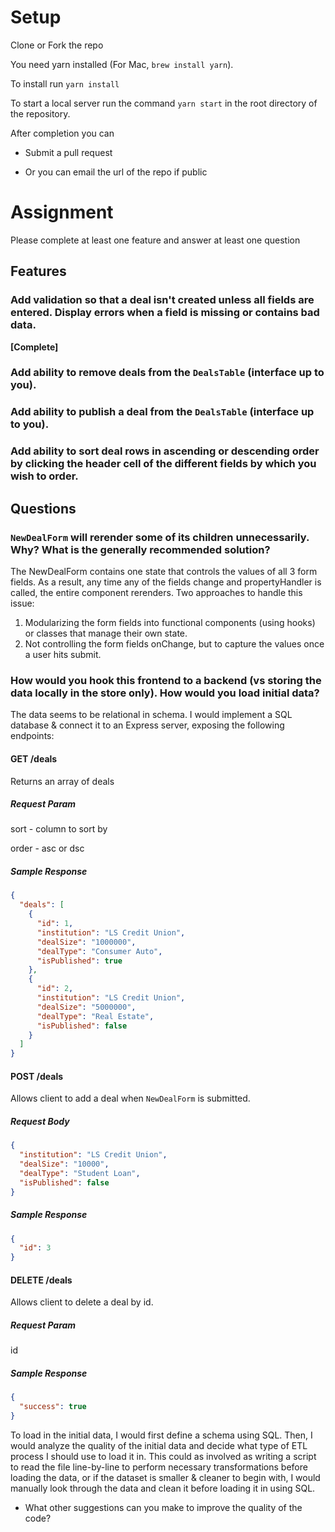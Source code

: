 # Setup

Clone or Fork the repo

You need yarn installed (For Mac, `brew install yarn`).

To install run `yarn install`

To start a local server run the command `yarn start` in the root directory of the repository.

After completion you can

- Submit a pull request

- Or you can email the url of the repo if public

# Assignment

Please complete at least one feature and answer at least one question

## Features

### Add validation so that a deal isn't created unless all fields are entered. Display errors when a field is missing or contains bad data.

**[Complete]**

### Add ability to remove deals from the `DealsTable` (interface up to you).

### Add ability to publish a deal from the `DealsTable` (interface up to you).

### Add ability to sort deal rows in ascending or descending order by clicking the header cell of the different fields by which you wish to order.

## Questions

### `NewDealForm` will rerender some of its children unnecessarily. Why? What is the generally recommended solution?

The NewDealForm contains one state that controls the values of all 3 form fields. As a result, any time any of the fields change and propertyHandler is called, the entire component rerenders. Two approaches to handle this issue:

1. Modularizing the form fields into functional components (using hooks) or classes that manage their own state.
2. Not controlling the form fields onChange, but to capture the values once a user hits submit.

### How would you hook this frontend to a backend (vs storing the data locally in the store only). How would you load initial data?

The data seems to be relational in schema. I would implement a SQL database & connect it to an Express server, exposing the following endpoints:

#### **GET /deals**

Returns an array of deals

##### Request Param

sort - column to sort by

order - asc or dsc

##### Sample Response

```json
{
  "deals": [
    {
      "id": 1,
      "institution": "LS Credit Union",
      "dealSize": "1000000",
      "dealType": "Consumer Auto",
      "isPublished": true
    },
    {
      "id": 2,
      "institution": "LS Credit Union",
      "dealSize": "5000000",
      "dealType": "Real Estate",
      "isPublished": false
    }
  ]
}
```

#### **POST /deals**

Allows client to add a deal when `NewDealForm` is submitted.

##### Request Body

```json
{
  "institution": "LS Credit Union",
  "dealSize": "10000",
  "dealType": "Student Loan",
  "isPublished": false
}
```

##### Sample Response

```json
{
  "id": 3
}
```

#### **DELETE /deals**

Allows client to delete a deal by id.

##### Request Param

id

##### Sample Response

```json
{
  "success": true
}
```

To load in the initial data, I would first define a schema using SQL. Then, I would analyze the quality of the initial data and decide what type of ETL process I should use to load it in. This could as involved as writing a script to read the file line-by-line to perform necessary transformations before loading the data, or if the dataset is smaller & cleaner to begin with, I would manually look through the data and clean it before loading it in using SQL.

- What other suggestions can you make to improve the quality of the code?
